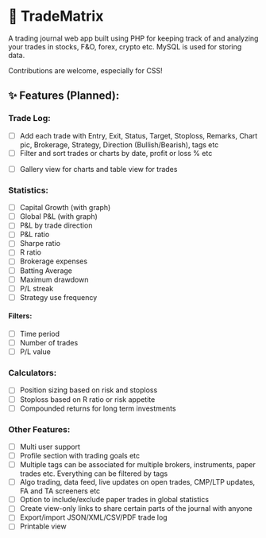 # 🚀 TradeMatrix

A trading journal web app built using PHP for keeping track of and analyzing your trades in stocks, F&O, forex, crypto etc. MySQL is used for storing data. <br>

Contributions are welcome, especially for CSS!

## ✨ Features (Planned):

### Trade Log:
- [ ] Add each trade with Entry, Exit, Status, Target, Stoploss, Remarks, Chart pic, Brokerage, Strategy, Direction (Bullish/Bearish), tags etc
- [ ] Filter and sort trades or charts by date, profit or loss % etc
<!-- Sort by any column of table; rows per page dropdown, 20 by default -->
- [ ] Gallery view for charts and table view for trades

### Statistics:
- [ ] Capital Growth (with graph)
- [ ] Global P&L (with graph)
- [ ] P&L by trade direction
- [ ] P&L ratio
- [ ] Sharpe ratio
- [ ] R ratio
- [ ] Brokerage expenses
- [ ] Batting Average
- [ ] Maximum drawdown
- [ ] P/L streak
- [ ] Strategy use frequency

#### Filters:
- [ ] Time period
- [ ] Number of trades
- [ ] P/L value
  
### Calculators:
- [ ] Position sizing based on risk and stoploss
- [ ] Stoploss based on R ratio or risk appetite
- [ ] Compounded returns for long term investments
  
### Other Features:
- [ ] Multi user support
- [ ] Profile section with trading goals etc
- [ ] Multiple tags can be associated for multiple brokers, instruments, paper trades etc. Everything can be filtered by tags
- [ ] Algo trading, data feed, live updates on open trades, CMP/LTP updates, FA and TA screeners etc
- [ ] Option to include/exclude paper trades in global statistics
- [ ] Create view-only links to share certain parts of the journal with anyone
- [ ] Export/import JSON/XML/CSV/PDF trade log
- [ ] Printable view

<!-- ## 🖼️ Live Demo: -->
